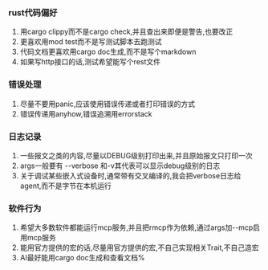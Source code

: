 ### rust代码偏好

1. 用cargo clippy而不是cargo check,并且查出来即便是警告,也要改正
2. 更喜欢用mod test而不是写测试脚本去跑测试
3. 代码文档更喜欢用cargo doc生成,而不是写个markdown
4. 如果写http接口的话,测试希望能写个rest文件


### 错误处理

1. 尽量不要用panic,应该使用错误传递或者打印错误的方式
2. 错误传递用anyhow,错误追溯用errorstack


### 日志记录

1. 一些报文之类的内容,尽量以DEBUG级别打印出来,并且原始报文只打印一次
2. args一般要有 --verbose 和-v其代表可以显示debug级别的日志
3. 关于调试某些嵌入式设备时,通常带有交叉编译的,我会把verbose日志给agent,而不是字节在本机运行


### 软件行为

1. 希望大多数软件都能运行mcp服务,并且把rmcp作为依赖,通过args加--mcp启用mcp服务
2. 能用官方提供的宏的话,尽量用官方提供的宏,不自己实现相关Trait,不自己造宏
3. AI最好能用cargo doc生成和查看文档%